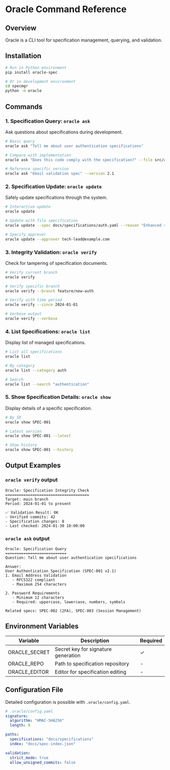 # Oracle Command Reference

## Overview
Oracle is a CLI tool for specification management, querying, and validation.

## Installation
```bash
# Run in Python environment
pip install oracle-spec

# Or in development environment
cd specmgr
python -m oracle
```

## Commands

### 1. Specification Query: `oracle ask`
Ask questions about specifications during development.

```bash
# Basic query
oracle ask "Tell me about user authentication specifications"

# Compare with implementation
oracle ask "Does this code comply with the specification?" --file src/auth.py

# Reference specific version
oracle ask "Email validation spec" --version 2.1
```

### 2. Specification Update: `oracle update`
Safely update specifications through the system.

```bash
# Interactive update
oracle update

# Update with file specification
oracle update --spec docs/specifications/auth.yaml --reason "Enhanced security requirements"

# Specify approver
oracle update --approver tech-lead@example.com
```

### 3. Integrity Validation: `oracle verify`
Check for tampering of specification documents.

```bash
# Verify current branch
oracle verify

# Verify specific branch
oracle verify --branch feature/new-auth

# Verify with time period
oracle verify --since 2024-01-01

# Verbose output
oracle verify --verbose
```

### 4. List Specifications: `oracle list`
Display list of managed specifications.

```bash
# List all specifications
oracle list

# By category
oracle list --category auth

# Search
oracle list --search "authentication"
```

### 5. Show Specification Details: `oracle show`
Display details of a specific specification.

```bash
# By ID
oracle show SPEC-001

# Latest version
oracle show SPEC-001 --latest

# Show history
oracle show SPEC-001 --history
```

## Output Examples

### `oracle verify` output
```
Oracle: Specification Integrity Check
=====================================
Target: main branch
Period: 2024-01-01 to present

✅ Validation Result: OK
- Verified commits: 42
- Specification changes: 8
- Last checked: 2024-01-30 10:00:00
```

### `oracle ask` output
```
Oracle: Specification Query
===========================
Question: Tell me about user authentication specifications

Answer:
User Authentication Specification (SPEC-001 v2.1)
1. Email Address Validation
   - RFC5322 compliant
   - Maximum 254 characters
   
2. Password Requirements
   - Minimum 12 characters
   - Required: uppercase, lowercase, numbers, symbols
   
Related specs: SPEC-002 (2FA), SPEC-003 (Session Management)
```

## Environment Variables

| Variable | Description | Required |
|----------|-------------|----------|
| ORACLE_SECRET | Secret key for signature generation | ✓ |
| ORACLE_REPO | Path to specification repository | - |
| ORACLE_EDITOR | Editor for specification editing | - |

## Configuration File
Detailed configuration is possible with `.oracle/config.yaml`.

```yaml
# .oracle/config.yaml
signature:
  algorithm: "HMAC-SHA256"
  length: 8

paths:
  specifications: "docs/specifications"
  index: "docs/spec-index.json"

validation:
  strict_mode: true
  allow_unsigned_commits: false
```
